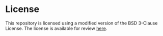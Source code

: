 # License

This repository is licensed using a modified version of the BSD 3-Clause License.
The license is available for review [here](https://docs.encoredigitalgroup.com/LicenseTerms/).